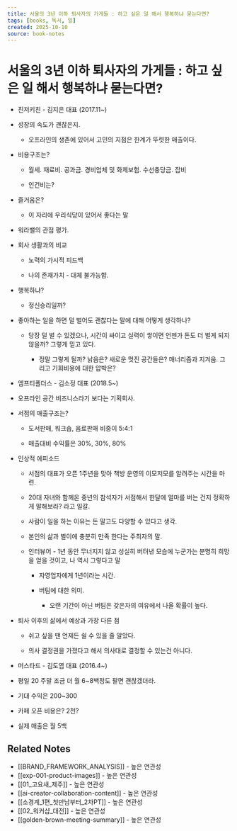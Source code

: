 ```yaml
---
title: 서울의 3년 이하 퇴사자의 가게들 : 하고 싶은 일 해서 행복하냐 묻는다면?
tags: [books, 독서, 일]
created: 2025-10-10
source: book-notes
---
```


# 서울의 3년 이하 퇴사자의 가게들 : 하고 싶은 일 해서 행복하냐 묻는다면?



- 진저키친 - 김지은 대표 (2017.11~)

- 성장의 속도가 괜찮은지.

  - 오프라인의 생존에 있어서 고민의 지점은 한계가 뚜렷한 매출이다.

- 비용구조는?

  - 월세. 재료비. 공과금. 경비업체 및 화제보험. 수선충당금. 잡비

  - 인건비는? 

- 즐거움은?

  - 이 자리에 우리식당이 있어서 좋다는 말

- 워라밸의 관점 평가.

- 회사 생활과의 비교 

  - 노력의 가시적 피드백

  - 나의 존재가치 - 대체 불가능함.

- 행복하냐?

  - 정신승리일까?

- 좋아하는 일을 하면 덜 벌어도 괜찮다는 말에 대해 어떻게 생각하나?

  - 당장 덜 벌 수 있겠으나, 시간이 싸이고 실력이 쌓이면 언젠가 돈도 더 벌게 되지 않을까? 그렇게 믿고 있다.

    - 정말 그렇게 될까? 낡음은? 새로운 멋진 공간들은? 매너리즘과 지겨움. 그리고 기회비용에 대한 압박은?

- 엠프티폴더스 - 김소정 대표 (2018.5~)

- 오프라인 공간 비즈니스라기 보다는 기획회사.

- 서점의 매출구조는?

  - 도서판매, 워크숍, 음료판매 비중이 5:4:1

  - 매출대비 수익률은 30%, 30%, 80%

- 인상적 에피소드

  - 서점의 대표가 오픈 1주년을 맞아 책방 운영의 이모저모를 알려주는 시간을 마련.

  - 20대 자녀와 함께온 중년의 참석자가 서점해서 한달에 얼마를 버는 건지 정확하게 말해보라? 라고 일갈.

  - 사람이 일을 하는 이유는 돈 말고도 다양할 수 있다고 생각.

  - 본인의 삶과 벌이에 충분히 만족 한다는 주최자의 말.

  - 인터뷰어 - 1년 동안 무너지지 않고 성실히 버텨낸 모습에 누군가는 분명히 희망을 얻을 것이고, 나 역시 그렇다고 말

    - 자영업자에게 1년이라는 시간.

    - 버팀에 대한 의미.

      - 오랜 기간이 아닌 버팀은 갖은자의 여유에서 나올 확률이 높다.

- 퇴사 이후의 삶에서 예상과 가장 다른 점

  - 쉬고 싶을 땐 언제든 쉴 수 있을 줄 알았다.

  - 의사 결정권을 가졌다고 해서 의사대로 결정할 수 있는건 아니다.

- 머스타드 - 김도엽 대표 (2016.4~)

- 평일 20 주말 조금 더 월 6~8백정도 팔면 괜찮겠더라.

- 기대 수익은 200~300

- 카페 오픈 비용은? 2천?

- 실제 매출은 월 5백

## Related Notes
- [[BRAND_FRAMEWORK_ANALYSIS]] - 높은 연관성
- [[exp-001-product-images]] - 높은 연관성
- [[01_고요새_제주]] - 높은 연관성
- [[ai-creator-collaboration-content]] - 높은 연관성
- [[소경계_1편_첫만남부터_2차PT]] - 높은 연관성
- [[02_워커샵_대전]] - 높은 연관성
- [[golden-brown-meeting-summary]] - 높은 연관성
